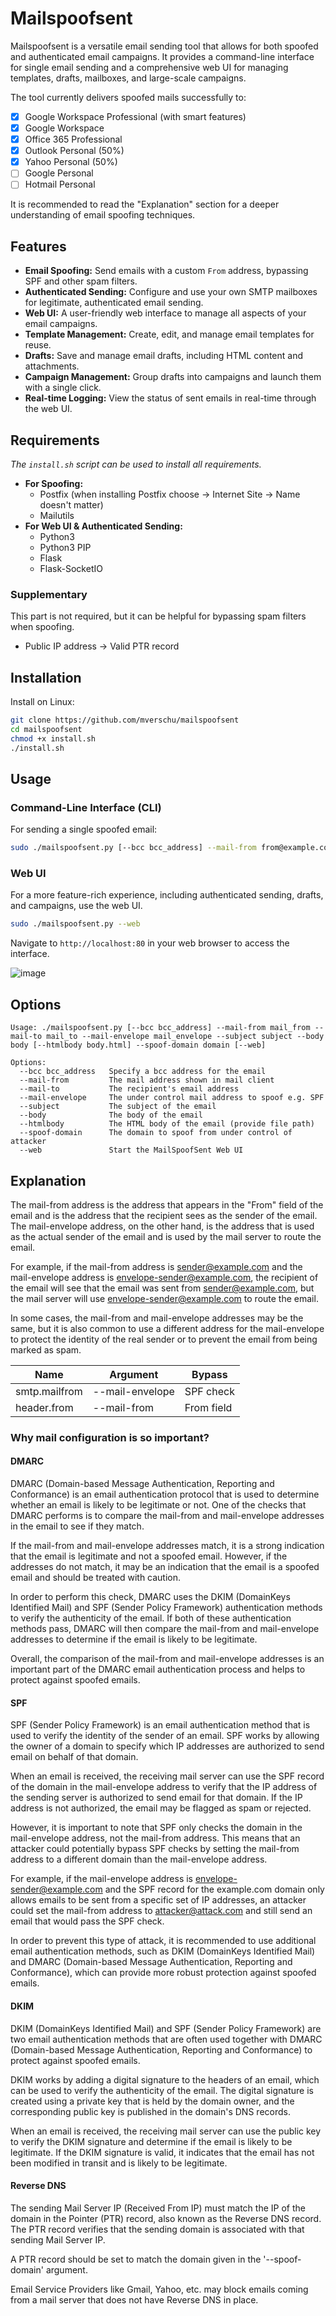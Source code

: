 # Mailspoofsent

Mailspoofsent is a versatile email sending tool that allows for both spoofed and authenticated email campaigns. It provides a command-line interface for single email sending and a comprehensive web UI for managing templates, drafts, mailboxes, and large-scale campaigns.

The tool currently delivers spoofed mails successfully to:

- [x] Google Workspace Professional (with smart features)
- [x] Google Workspace
- [x] Office 365 Professional
- [x] Outlook Personal (50%)
- [x] Yahoo Personal (50%)
- [ ] Google Personal
- [ ] Hotmail Personal

It is recommended to read the "Explanation" section for a deeper understanding of email spoofing techniques.

## Features

- **Email Spoofing:** Send emails with a custom `From` address, bypassing SPF and other spam filters.
- **Authenticated Sending:** Configure and use your own SMTP mailboxes for legitimate, authenticated email sending.
- **Web UI:** A user-friendly web interface to manage all aspects of your email campaigns.
- **Template Management:** Create, edit, and manage email templates for reuse.
- **Drafts:** Save and manage email drafts, including HTML content and attachments.
- **Campaign Management:** Group drafts into campaigns and launch them with a single click.
- **Real-time Logging:** View the status of sent emails in real-time through the web UI.

## Requirements

*The `install.sh` script can be used to install all requirements.*

- **For Spoofing:**
  - Postfix (when installing Postfix choose -> Internet Site -> Name doesn't matter)
  - Mailutils
- **For Web UI & Authenticated Sending:**
  - Python3
  - Python3 PIP
  - Flask
  - Flask-SocketIO

### Supplementary

This part is not required, but it can be helpful for bypassing spam filters when spoofing.

- Public IP address -> Valid PTR record

## Installation

Install on Linux:

```bash
git clone https://github.com/mverschu/mailspoofsent
cd mailspoofsent
chmod +x install.sh
./install.sh
```

## Usage

### Command-Line Interface (CLI)

For sending a single spoofed email:

```bash
sudo ./mailspoofsent.py [--bcc bcc_address] --mail-from from@example.com --mail-to to@example.com --mail-envelope envelope@example.com --subject "Your Subject" --body "Email body" --spoof-domain yourdomain.com
```

### Web UI

For a more feature-rich experience, including authenticated sending, drafts, and campaigns, use the web UI.

```bash
sudo ./mailspoofsent.py --web
```

Navigate to `http://localhost:80` in your web browser to access the interface.

![image](https://github.com/user-attachments/assets/57499a28-d6da-46bd-80bf-7102135ab854)

## Options

```
Usage: ./mailspoofsent.py [--bcc bcc_address] --mail-from mail_from --mail-to mail_to --mail-envelope mail_envelope --subject subject --body body [--htmlbody body.html] --spoof-domain domain [--web]

Options:
  --bcc bcc_address   Specify a bcc address for the email
  --mail-from         The mail address shown in mail client
  --mail-to           The recipient's email address
  --mail-envelope     The under control mail address to spoof e.g. SPF
  --subject           The subject of the email
  --body              The body of the email
  --htmlbody          The HTML body of the email (provide file path)
  --spoof-domain      The domain to spoof from under control of attacker
  --web               Start the MailSpoofSent Web UI
```

## Explanation

The mail-from address is the address that appears in the "From" field of the email and is the address that the recipient sees as the sender of the email. The mail-envelope address, on the other hand, is the address that is used as the actual sender of the email and is used by the mail server to route the email.

For example, if the mail-from address is sender@example.com and the mail-envelope address is envelope-sender@example.com, the recipient of the email will see that the email was sent from sender@example.com, but the mail server will use envelope-sender@example.com to route the email.

In some cases, the mail-from and mail-envelope addresses may be the same, but it is also common to use a different address for the mail-envelope to protect the identity of the real sender or to prevent the email from being marked as spam.

| Name | Argument | Bypass |
|----------|----------|----------|
| smtp.mailfrom  | --mail-envelope   | SPF check |
| header.from | --mail-from | From field |

### Why mail configuration is so important?

#### DMARC

DMARC (Domain-based Message Authentication, Reporting and Conformance) is an email authentication protocol that is used to determine whether an email is likely to be legitimate or not. One of the checks that DMARC performs is to compare the mail-from and mail-envelope addresses in the email to see if they match.

If the mail-from and mail-envelope addresses match, it is a strong indication that the email is legitimate and not a spoofed email. However, if the addresses do not match, it may be an indication that the email is a spoofed email and should be treated with caution.

In order to perform this check, DMARC uses the DKIM (DomainKeys Identified Mail) and SPF (Sender Policy Framework) authentication methods to verify the authenticity of the email. If both of these authentication methods pass, DMARC will then compare the mail-from and mail-envelope addresses to determine if the email is likely to be legitimate.

Overall, the comparison of the mail-from and mail-envelope addresses is an important part of the DMARC email authentication process and helps to protect against spoofed emails.

#### SPF

SPF (Sender Policy Framework) is an email authentication method that is used to verify the identity of the sender of an email. SPF works by allowing the owner of a domain to specify which IP addresses are authorized to send email on behalf of that domain.

When an email is received, the receiving mail server can use the SPF record of the domain in the mail-envelope address to verify that the IP address of the sending server is authorized to send email for that domain. If the IP address is not authorized, the email may be flagged as spam or rejected.

However, it is important to note that SPF only checks the domain in the mail-envelope address, not the mail-from address. This means that an attacker could potentially bypass SPF checks by setting the mail-from address to a different domain than the mail-envelope address.

For example, if the mail-envelope address is envelope-sender@example.com and the SPF record for the example.com domain only allows emails to be sent from a specific set of IP addresses, an attacker could set the mail-from address to attacker@attack.com and still send an email that would pass the SPF check.

In order to prevent this type of attack, it is recommended to use additional email authentication methods, such as DKIM (DomainKeys Identified Mail) and DMARC (Domain-based Message Authentication, Reporting and Conformance), which can provide more robust protection against spoofed emails.

#### DKIM

DKIM (DomainKeys Identified Mail) and SPF (Sender Policy Framework) are two email authentication methods that are often used together with DMARC (Domain-based Message Authentication, Reporting and Conformance) to protect against spoofed emails.

DKIM works by adding a digital signature to the headers of an email, which can be used to verify the authenticity of the email. The digital signature is created using a private key that is held by the domain owner, and the corresponding public key is published in the domain's DNS records.

When an email is received, the receiving mail server can use the public key to verify the DKIM signature and determine if the email is likely to be legitimate. If the DKIM signature is valid, it indicates that the email has not been modified in transit and is likely to be legitimate.

#### Reverse DNS

The sending Mail Server IP (Received From IP) must match the IP of the domain in the Pointer (PTR) record, also known as the Reverse DNS record. The PTR record verifies that the sending domain is associated with that sending Mail Server IP.

A PTR record should be set to match the domain given in the '--spoof-domain' argument.

Email Service Providers like Gmail, Yahoo, etc. may block emails coming from a mail server that does not have Reverse DNS in place.
